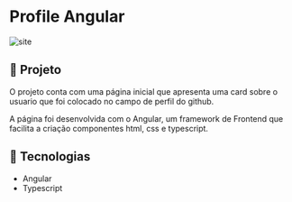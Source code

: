 # Profile Angular

![site](https://user-images.githubusercontent.com/100946417/235529331-d73b5d7c-4ca2-47b4-8bac-61982454984e.png)


## 🚀 Projeto

O projeto conta com uma página inicial que apresenta uma card sobre o usuario que foi colocado no campo de perfil do github.

A página foi desenvolvida com o Angular, um framework de Frontend que facilita a criação componentes html, css e typescript.

## 🔧 Tecnologias

- Angular
- Typescript
